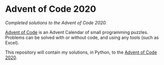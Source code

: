 # Advent of Code 2020
*Completed solutions to the Advent of Code 2020.*

[Advent of Code](https://adventofcode.com/) is an Advent Calendar of small programming puzzles. Problems can be solved with or without code, and using any tools (such as Excel).

This repository will contain my solutions, in Python, to the [Advent of Code 2020](https://adventofcode.com/2020).
